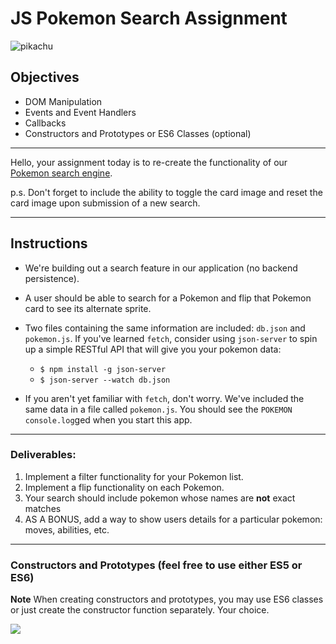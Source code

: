 # JS Pokemon Search Assignment

![pikachu](https://media.giphy.com/media/uLnPIWsqIz2aA/giphy.gif)

## Objectives

- DOM Manipulation
- Events and Event Handlers
- Callbacks
- Constructors and Prototypes or ES6 Classes (optional)

---

Hello, your assignment today is to re-create the functionality of our
[Pokemon search engine](https://pokemon-search.netlify.com/).

p.s. Don't forget to include the ability to toggle the card image and reset the card image upon submission of a new
search.

---

## Instructions

- We're building out a search feature in our application (no backend persistence).

- A user should be able to search for a Pokemon and flip that Pokemon card to see its alternate sprite.

- Two files containing the same information are included: `db.json` and `pokemon.js`. If you've learned `fetch`,
  consider using `json-server` to spin up a simple RESTful API that will give you your pokemon data:
  - `$ npm install -g json-server`
  - `$ json-server --watch db.json`

- If you aren't yet familiar with `fetch`, don't worry. We've included the same data in a file called `pokemon.js`. You should see the `POKEMON` `console.log`ged when you start this app.

---

### Deliverables:

1.  Implement a filter functionality for your Pokemon list.
1.  Implement a flip functionality on each Pokemon.
1.  Your search should include pokemon whose names are **not** exact matches
1.  AS A BONUS, add a way to show users details for a particular pokemon: moves, abilities, etc.

---

### Constructors and Prototypes (feel free to use either ES5 or ES6)

**Note** When creating constructors and prototypes, you may use ES6 classes or just create the constructor function
separately. Your choice.

![](https://media.giphy.com/media/HZpCCbcWc0a3u/giphy.gif)
